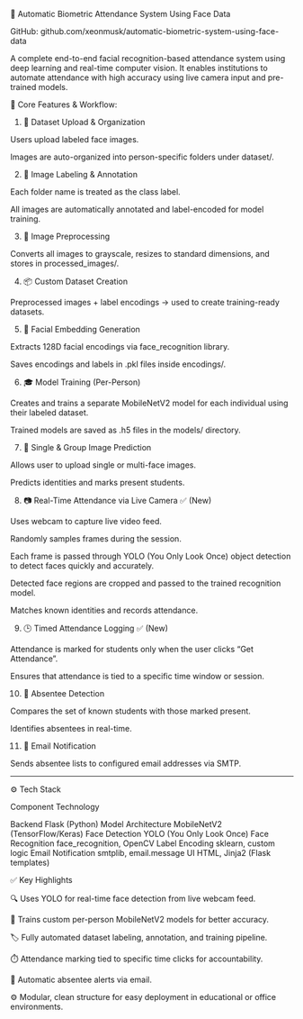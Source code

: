 🔐 Automatic Biometric Attendance System Using Face Data

GitHub: github.com/xeonmusk/automatic-biometric-system-using-face-data

A complete end-to-end facial recognition-based attendance system using deep learning and real-time computer vision. It enables institutions to automate attendance with high accuracy using live camera input and pre-trained models.


🧠 Core Features & Workflow:

1. 📂 Dataset Upload & Organization

Users upload labeled face images.

Images are auto-organized into person-specific folders under dataset/.



2. 🔖 Image Labeling & Annotation

Each folder name is treated as the class label.

All images are automatically annotated and label-encoded for model training.



3. 🧼 Image Preprocessing

Converts all images to grayscale, resizes to standard dimensions, and stores in processed_images/.



4. 📦 Custom Dataset Creation

Preprocessed images + label encodings → used to create training-ready datasets.



5. 📐 Facial Embedding Generation

Extracts 128D facial encodings via face_recognition library.

Saves encodings and labels in .pkl files inside encodings/.



6. 🎓 Model Training (Per-Person)

Creates and trains a separate MobileNetV2 model for each individual using their labeled dataset.

Trained models are saved as .h5 files in the models/ directory.



7. 📸 Single & Group Image Prediction

Allows user to upload single or multi-face images.

Predicts identities and marks present students.



8. 📷 Real-Time Attendance via Live Camera ✅ (New)

Uses webcam to capture live video feed.

Randomly samples frames during the session.

Each frame is passed through YOLO (You Only Look Once) object detection to detect faces quickly and accurately.

Detected face regions are cropped and passed to the trained recognition model.

Matches known identities and records attendance.



9. 🕒 Timed Attendance Logging ✅ (New)

Attendance is marked for students only when the user clicks “Get Attendance”.

Ensures that attendance is tied to a specific time window or session.



10. 🚫 Absentee Detection



Compares the set of known students with those marked present.

Identifies absentees in real-time.


11. 📧 Email Notification



Sends absentee lists to configured email addresses via SMTP.



---

⚙️ Tech Stack

Component	Technology

Backend	Flask (Python)
Model Architecture	MobileNetV2 (TensorFlow/Keras)
Face Detection	YOLO (You Only Look Once)
Face Recognition	face_recognition, OpenCV
Label Encoding	sklearn, custom logic
Email Notification	smtplib, email.message
UI	HTML, Jinja2 (Flask templates)


✅ Key Highlights

🔍 Uses YOLO for real-time face detection from live webcam feed.

🧠 Trains custom per-person MobileNetV2 models for better accuracy.

🏷️ Fully automated dataset labeling, annotation, and training pipeline.

⏱️ Attendance marking tied to specific time clicks for accountability.

📧 Automatic absentee alerts via email.

⚙️ Modular, clean structure for easy deployment in educational or office environments.

